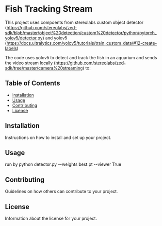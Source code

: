 # Fish Tracking Stream

This project uses compoents from stereolabs custom object detector (https://github.com/stereolabs/zed-sdk/blob/master/object%20detection/custom%20detector/python/pytorch_yolov5/detector.py) and yolov5 (https://docs.ultralytics.com/yolov5/tutorials/train_custom_data/#12-create-labels)

The code uses yolov5 to detect and track the fish in an aquarium and sends the video stream locally (https://github.com/stereolabs/zed-sdk/tree/master/camera%20streaming) to: 

## Table of Contents

- [Installation](#installation)
- [Usage](#usage)
- [Contributing](#contributing)
- [License](#license)

## Installation

Instructions on how to install and set up your project.

## Usage

run by python detector.py --weights best.pt --viewer True

## Contributing

Guidelines on how others can contribute to your project.

## License

Information about the license for your project.
